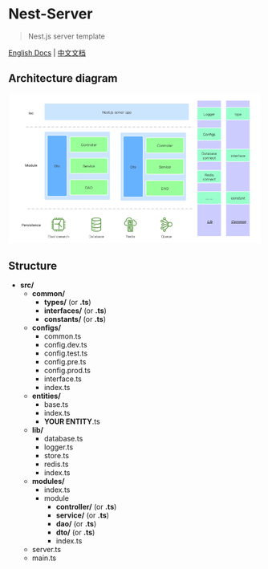 # Nest-Server

> Nest.js server template

[English Docs](docs/en.md) | [中文文档](docs/cn.md)

## Architecture diagram

![architecture diagram](docs/img/server.png)

## Structure

- **src/**
  - **common/**
    - **types/** (or **.ts**)
    - **interfaces/** (or **.ts**)
    - **constants/** (or **.ts**)
  - **configs/**
    - common.ts
    - config.dev.ts
    - config.test.ts
    - config.pre.ts
    - config.prod.ts
    - interface.ts
    - index.ts
  - **entities/**
    - base.ts
    - index.ts
    - **YOUR ENTITY**.ts
  - **lib/**
    - database.ts
    - logger.ts
    - store.ts
    - redis.ts
    - index.ts
  - **modules/**
    - index.ts
    - module
      - **controller/** (or **.ts**)
      - **service/** (or **.ts**)
      - **dao/** (or **.ts**)
      - **dto/** (or **.ts**)
      - index.ts
  - server.ts
  - main.ts